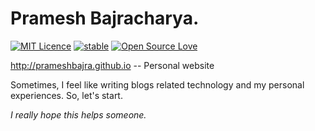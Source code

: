 # Pramesh Bajracharya. 

[![MIT Licence](https://badges.frapsoft.com/os/mit/mit.svg?v=103)](https://opensource.org/licenses/mit-license.php)
[![stable](http://badges.github.io/stability-badges/dist/stable.svg)](http://github.com/badges/stability-badges)
[![Open Source Love](https://badges.frapsoft.com/os/v1/open-source.png?v=103)](https://github.com/ellerbrock/open-source-badge/)


<http://prameshbajra.github.io>  -- Personal website

Sometimes, I feel like writing blogs related technology and my personal experiences. So, let's start. 

*I really hope this helps someone.*
